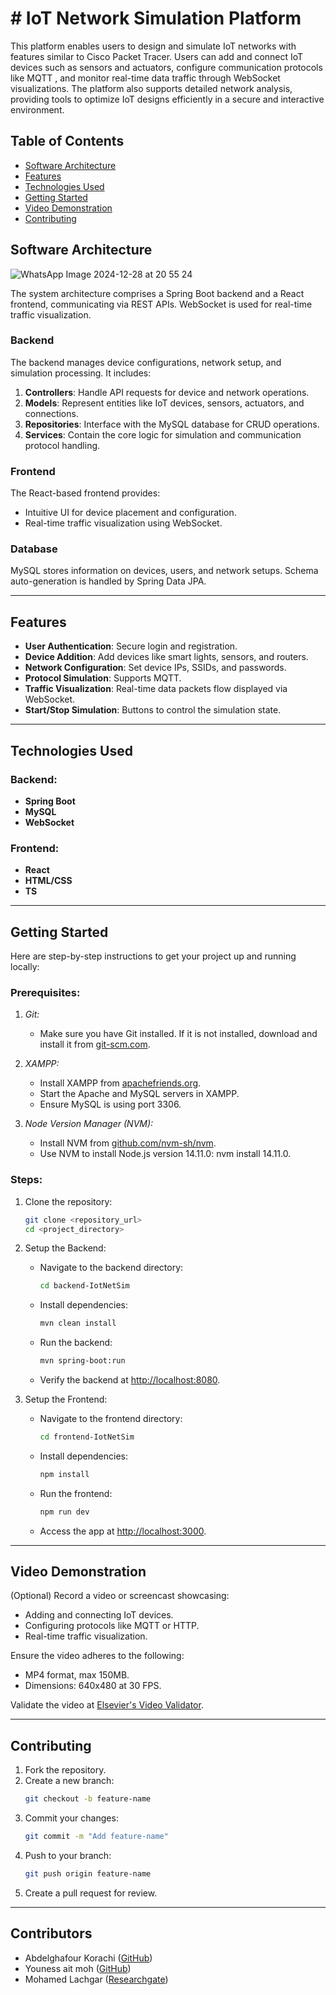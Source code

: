 # # IoT Network Simulation Platform

This platform enables users to design and simulate IoT networks with features similar to Cisco Packet Tracer. Users can add and connect IoT devices such as sensors and actuators, configure communication protocols like MQTT , and monitor real-time data traffic through WebSocket visualizations. The platform also supports detailed network analysis, providing tools to optimize IoT designs efficiently in a secure and interactive environment.

## Table of Contents
- [Software Architecture](#software-architecture)
- [Features](#features)
- [Technologies Used](#technologies-used)
- [Getting Started](#getting-started)
- [Video Demonstration](#video-demonstration)
- [Contributing](#contributing)

## Software Architecture

![WhatsApp Image 2024-12-28 at 20 55 24](https://github.com/user-attachments/assets/8f5b3843-e55e-42d5-99a4-589f0d1741a4)


The system architecture comprises a Spring Boot backend and a React frontend, communicating via REST APIs. WebSocket is used for real-time traffic visualization.

### Backend
The backend manages device configurations, network setup, and simulation processing. It includes:
1. **Controllers**: Handle API requests for device and network operations.
2. **Models**: Represent entities like IoT devices, sensors, actuators, and connections.
3. **Repositories**: Interface with the MySQL database for CRUD operations.
4. **Services**: Contain the core logic for simulation and communication protocol handling.

### Frontend
The React-based frontend provides:
- Intuitive UI for device placement and configuration.
- Real-time traffic visualization using WebSocket.

### Database
MySQL stores information on devices, users, and network setups. Schema auto-generation is handled by Spring Data JPA.

---

## Features
- **User Authentication**: Secure login and registration.
- **Device Addition**: Add devices like smart lights, sensors, and routers.
- **Network Configuration**: Set device IPs, SSIDs, and passwords.
- **Protocol Simulation**: Supports MQTT.
- **Traffic Visualization**: Real-time data packets flow displayed via WebSocket.
- **Start/Stop Simulation**: Buttons to control the simulation state.

---

## Technologies Used
### Backend:
- **Spring Boot**
- **MySQL**
- **WebSocket**

### Frontend:
- **React**
- **HTML/CSS**
- **TS**

---

## Getting Started
Here are step-by-step instructions to get your project up and running locally:
### Prerequisites:
1. *Git:*
   - Make sure you have Git installed. If it is not installed, download and install it from [git-scm.com](https://git-scm.com/).

2. *XAMPP:*
   - Install XAMPP from [apachefriends.org](https://www.apachefriends.org/).
   - Start the Apache and MySQL servers in XAMPP.
   - Ensure MySQL is using port 3306.

3. *Node Version Manager (NVM):*
   - Install NVM from [github.com/nvm-sh/nvm](https://github.com/nvm-sh/nvm).
   - Use NVM to install Node.js version 14.11.0: nvm install 14.11.0.

### Steps:
1. Clone the repository:
    ```bash
    git clone <repository_url>
    cd <project_directory>
    ```
2. Setup the Backend:
    - Navigate to the backend directory:
      ```bash
      cd backend-IotNetSim
      ```
    - Install dependencies:
      ```bash
      mvn clean install
      ```
    - Run the backend:
      ```bash
      mvn spring-boot:run
      ```
    - Verify the backend at [http://localhost:8080](http://localhost:8080).

3. Setup the Frontend:
    - Navigate to the frontend directory:
      ```bash
      cd frontend-IotNetSim
      ```
    - Install dependencies:
      ```bash
      npm install
      ```
    - Run the frontend:
      ```bash
      npm run dev
      ```
    - Access the app at [http://localhost:3000](http://localhost:3000).

---

## Video Demonstration
(Optional) Record a video or screencast showcasing:
- Adding and connecting IoT devices.
- Configuring protocols like MQTT or HTTP.
- Real-time traffic visualization.

Ensure the video adheres to the following:
- MP4 format, max 150MB.
- Dimensions: 640x480 at 30 FPS.

Validate the video at [Elsevier's Video Validator](http://elsevier-apps.sciverse.com/GadgetVideoPodcastPlayerWeb/verification).

---

## Contributing
1. Fork the repository.
2. Create a new branch:
    ```bash
    git checkout -b feature-name
    ```
3. Commit your changes:
    ```bash
    git commit -m "Add feature-name"
    ```
4. Push to your branch:
    ```bash
    git push origin feature-name
    ```
5. Create a pull request for review.

---
## Contributors
- Abdelghafour Korachi ([GitHub](https://github.com/korachia1KA/))
- Youness ait moh  ([GitHub](https://github.com/AIT-MOH-Youness/))
- Mohamed Lachgar ([Researchgate](https://www.researchgate.net/profile/Mohamed-Lachgar))




